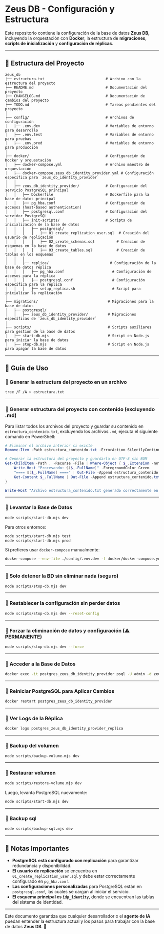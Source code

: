 ﻿# Zeus DB - Configuración y Estructura

Este repositorio contiene la configuración de la base de datos **Zeus DB**, incluyendo la orquestación con **Docker**, la estructura de **migraciones**, **scripts de inicialización** y **configuración de réplicas**.

---

## 📌 Estructura del Proyecto

```
zeus_db
├── estructura.txt                            # Archivo con la estructura del proyecto
├── README.md                                 # Documentación del proyecto
├── CHANGELOG.md                              # Documentación de cambios del proyecto
├── TODO.md                                   # Tareas pendientes del proyecto
│
├── config/                                   # Archivos de configuración
│   ├── .env.dev                              # Variables de entorno para desarrollo
│   ├── .env.test                             # Variables de entorno para pruebas
│   ├── .env.prod                             # Variables de entorno para producción
│
├── docker/                                   # Configuración de Docker y orquestación
│   ├── docker-compose.yml                    # Archivo maestro de orquestación
│   ├── docker-compose.zeus_db_identity_provider.yml # Configuración específica para `zeus_db_identity_provider`
│   │
│   ├── zeus_db_identity_provider/            # Configuración del servicio PostgreSQL principal
│   │   ├── Dockerfile                        # Dockerfile para la base de datos principal
│   │   ├── pg_hba.conf                       # Configuración de accesos (host-based authentication)
│   │   ├── postgresql.conf                   # Configuración del servidor PostgreSQL
│   │   ├── init-scripts/                     # Scripts de inicialización de la base de datos
│   │   │   ├── postgresql/
│   │   │   │   ├── 01_create_replication_user.sql  # Creación del usuario de replicación
│   │   │   │   ├── 02_create_schemas.sql          # Creación de esquemas en la base de datos
│   │   │   │   ├── 03_create_tables.sql           # Creación de tablas en los esquemas
│   │   │
│   │   ├── replica/                            # Configuración de la base de datos réplica
│   │   │   ├── pg_hba.conf                      # Configuración de accesos para la réplica
│   │   │   ├── postgresql.conf                  # Configuración específica para la réplica
│   │   │   ├── setup_replica.sh                 # Script para inicializar la replicación
│
├── migrations/                                # Migraciones para la base de datos
│   ├── postgresql/
│   │   ├── zeus_db_identity_provider/         # Migraciones específicas de `zeus_db_identity_provider`
│
├── scripts/                                   # Scripts auxiliares para gestión de la base de datos
│   ├── start-db.mjs                           # Script en Node.js para iniciar la base de datos
│   ├── stop-db.mjs                            # Script en Node.js para apagar la base de datos
```

---

## 🚀 Guía de Uso

### 🔹 Generar la estructura del proyecto en un archivo

```sh
tree /F /A > estructura.txt
```

---

### 🔹 Generar estructura del proyecto con contenido (excluyendo .md)

Para listar todos los archivos del proyecto y guardar su contenido en `estructura_contenido.txt`, excluyendo los archivos `.md`, ejecuta el siguiente comando en PowerShell:

```powershell
# Eliminar el archivo anterior si existe
Remove-Item -Path estructura_contenido.txt -ErrorAction SilentlyContinue

# Generar la estructura del proyecto y guardarla en UTF-8 sin BOM
Get-ChildItem -Path . -Recurse -File | Where-Object { $_.Extension -notin @(".md", ".log") } | ForEach-Object {
    Write-Host "Procesando: $($_.FullName)" -ForegroundColor Green
    "==== $($_.FullName) ====" | Out-File -Append estructura_contenido.txt -Encoding utf8
    Get-Content $_.FullName | Out-File -Append estructura_contenido.txt -Encoding utf8
}

Write-Host "Archivo estructura_contenido.txt generado correctamente en UTF-8." -ForegroundColor Cyan
```

---

### 🔹 Levantar la Base de Datos

```sh
node scripts/start-db.mjs dev
```

Para otros entornos:
```sh
node scripts/start-db.mjs test
node scripts/start-db.mjs prod
```

Si prefieres usar `docker-compose` manualmente:
```sh
docker-compose --env-file ./config/.env.dev -f docker/docker-compose.yml -f docker/docker-compose.zeus_db_identity_provider.yml up --build -d
```

---
### 🔹 Solo detener la BD sin eliminar nada (seguro)

```sh
node scripts/stop-db.mjs dev
```
---
### 🔹 Restablecer la configuración sin perder datos

```sh
node scripts/stop-db.mjs dev --reset-config

```
---
### 🔹 Forzar la eliminación de datos y configuración (⚠ PERMANENTE)

```sh
node scripts/stop-db.mjs dev --force

```
---

### 🔹 Acceder a la Base de Datos

```sh
docker exec -it postgres_zeus_db_identity_provider psql -U admin -d zeus_db_identity_provider
```

---

### 🔹 Reiniciar PostgreSQL para Aplicar Cambios

```sh
docker restart postgres_zeus_db_identity_provider
```

---

### 🔹 Ver Logs de la Réplica

```sh
docker logs postgres_zeus_db_identity_provider_replica
```

--- 

### 🔹 Backup del volumen

```sh
node scripts/backup-volume.mjs dev
```
---
### 🔹 Restaurar volumen

```sh
node scripts/restore-volume.mjs dev
```
Luego, levanta PostgreSQL nuevamente:
```sh
node scripts/start-db.mjs dev

```
--- 

### 🔹 Backup  sql

```sh
node scripts/backup-sql.mjs dev
```
---
## 📌 Notas Importantes

- **PostgreSQL está configurado con replicación** para garantizar redundancia y disponibilidad.
- **El usuario de replicación** se encuentra en `01_create_replication_user.sql` y debe estar correctamente configurado en `pg_hba.conf`.
- **Las configuraciones personalizadas** para PostgreSQL están en `postgresql.conf`, las cuales se cargan al iniciar el servicio.
- **El esquema principal es `idp_identity`**, donde se encuentran las tablas del sistema de identidad.

---

Este documento garantiza que cualquier desarrollador o el **agente de IA** puedan entender la estructura actual y los pasos para trabajar con la base de datos **Zeus DB**. 🚀

